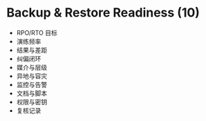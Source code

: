 # Backup & Restore Readiness (10)

- RPO/RTO 目标
- 演练频率
- 结果与差距
- 纠偏闭环
- 媒介与层级
- 异地与容灾
- 监控与告警
- 文档与脚本
- 权限与密钥
- 复核记录
